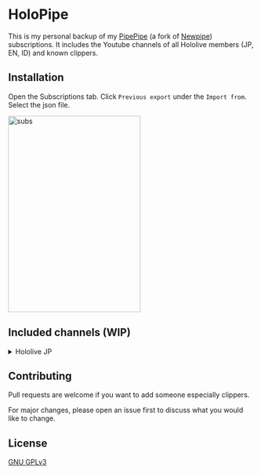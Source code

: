 # HoloPipe

This is my personal backup of my [PipePipe](https://codeberg.org/NullPointerException/PipePipe) (a fork of [Newpipe](https://github.com/TeamNewPipe/NewPipe)) subscriptions. It includes the Youtube channels of all Hololive members (JP, EN, ID) and known clippers.


## Installation

Open the Subscriptions tab. Click `Previous export` under the `Import from`. Select the json file.

<img src="https://github.com/takomine/HoloPipe/assets/108466107/c8c793aa-1c79-4fbd-82c8-3f49d12995bf" alt="subs" width="270" height="400">

## Included channels (WIP)

<details>

<summary>Hololive JP</summary>

  <details>

  <summary>0th Gen</summary>


  </details>
  
</details>


## Contributing

Pull requests are welcome if you want to add someone especially clippers.

For major changes, please open an issue first to discuss what you would like to change.


## License

[GNU GPLv3 ](https://choosealicense.com/licenses/gpl-3.0/)

